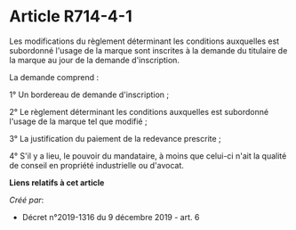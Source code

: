 # Article R714-4-1 

Les modifications du règlement déterminant les conditions auxquelles est subordonné l'usage de la marque sont inscrites à la
demande du titulaire de la marque au jour de la demande d'inscription.

La demande comprend :

1° Un bordereau de demande d'inscription ;

2° Le règlement déterminant les conditions auxquelles est subordonné l'usage de la marque tel que modifié ;

3° La justification du paiement de la redevance prescrite ;

4° S'il y a lieu, le pouvoir du mandataire, à moins que celui-ci n'ait la qualité de conseil en propriété industrielle ou
d'avocat.

**Liens relatifs à cet article**

_Créé par_:

  - Décret n°2019-1316 du 9 décembre 2019 - art. 6
